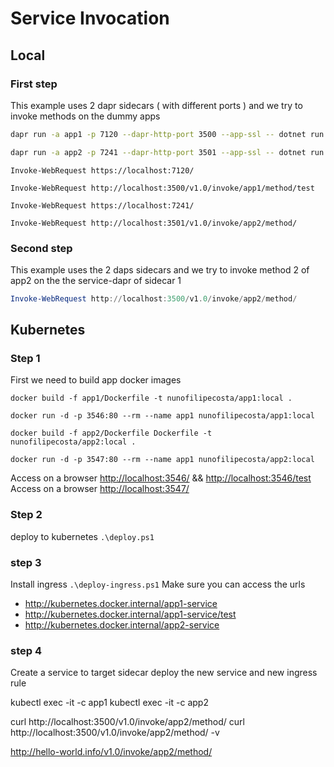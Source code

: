 # Service Invocation

## Local

### First step

This example uses 2 dapr sidecars ( with different ports ) and we try to invoke methods on the dummy apps

```bash
dapr run -a app1 -p 7120 --dapr-http-port 3500 --app-ssl -- dotnet run --project .\App1\App1.csproj  
```

```bash
dapr run -a app2 -p 7241 --dapr-http-port 3501 --app-ssl -- dotnet run --project .\App2\App2.csproj  
```

```pwsh
Invoke-WebRequest https://localhost:7120/

Invoke-WebRequest http://localhost:3500/v1.0/invoke/app1/method/test

Invoke-WebRequest https://localhost:7241/

Invoke-WebRequest http://localhost:3501/v1.0/invoke/app2/method/

```

### Second step

This example uses the 2 daps sidecars and we try to invoke method 2 of app2 on the the service-dapr of sidecar 1

```powershell
Invoke-WebRequest http://localhost:3500/v1.0/invoke/app2/method/
```

## Kubernetes

### Step 1 
First we need to build app docker images

```
docker build -f app1/Dockerfile -t nunofilipecosta/app1:local .

docker run -d -p 3546:80 --rm --name app1 nunofilipecosta/app1:local
```

```
docker build -f app2/Dockerfile Dockerfile -t nunofilipecosta/app2:local .

docker run -d -p 3547:80 --rm --name app1 nunofilipecosta/app2:local
```

Access on a browser <http://localhost:3546/> && <http://localhost:3546/test>
Access on a browser <http://localhost:3547/>

### Step 2

deploy to kubernetes `.\deploy.ps1` 

### step 3

Install ingress `.\deploy-ingress.ps1`
Make sure you can access the urls

* <http://kubernetes.docker.internal/app1-service>
* <http://kubernetes.docker.internal/app1-service/test>
* <http://kubernetes.docker.internal/app2-service>

### step 4

Create a service to target sidecar
deploy the new service and new ingress rule

kubectl exec -it <pod-name> -c app1
kubectl exec -it <pod-name> -c app2


curl http://localhost:3500/v1.0/invoke/app2/method/
curl http://localhost:3500/v1.0/invoke/app2/method/ -v


http://hello-world.info/v1.0/invoke/app2/method/